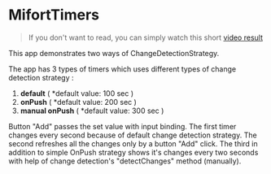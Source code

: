 # MifortTimers
> If you don't want to read, you can simply watch this short [video result](https://drive.google.com/file/d/1rsEYVa14DxRZi66owPYVZ6TP6Nwc4MMK/view)

This app demonstrates two ways of ChangeDetectionStrategy.

The app has 3 types of timers which uses different types of change detection strategy : 

1. **default**  ( *default value: 100 sec )
2. **onPush** ( *default value: 200 sec )
3. **manual onPush** ( *default value: 300 sec )

Button "Add" passes the set value with input binding.
The first timer changes every second because of default change detection strategy. 
The second refreshes all the changes only by a button "Add" click.
The third in addition to simple OnPush strategy shows it's changes every two seconds with help of change detection's "detectChanges" method (manually).






